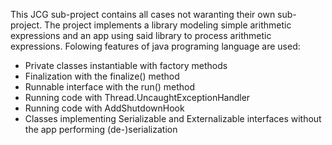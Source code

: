 This JCG sub-project contains all cases not waranting their own sub-project. The project implements a library modeling simple arithmetic expressions and an app using said library to process arithmetic expressions. Folowing features of java programing language are used:
* Private classes instantiable with factory methods
* Finalization with the finalize() method
* Runnable interface with the run() method
* Running code with Thread.UncaughtExceptionHandler
* Running code with AddShutdownHook
* Classes implementing Serializable and Externalizable interfaces without the app performing (de-)serialization
